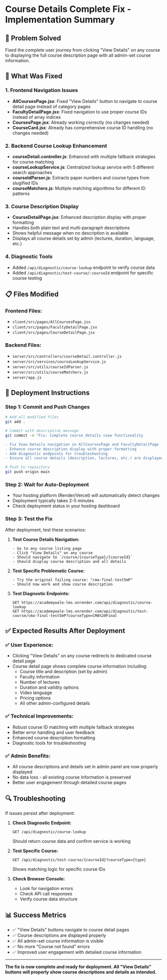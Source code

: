 # Course Details Complete Fix - Implementation Summary

## 🎯 **Problem Solved**
Fixed the complete user journey from clicking "View Details" on any course to displaying the full course description page with all admin-set course information.

## 🔧 **What Was Fixed**

### 1. **Frontend Navigation Issues**
- **AllCoursesPage.jsx**: Fixed "View Details" button to navigate to course detail page instead of category pages
- **FacultyDetailPage.jsx**: Fixed navigation to use proper course IDs instead of array indices
- **CoursesPage.jsx**: Already working correctly (no changes needed)
- **CourseCard.jsx**: Already has comprehensive course ID handling (no changes needed)

### 2. **Backend Course Lookup Enhancement**
- **courseDetail.controller.js**: Enhanced with multiple fallback strategies for course matching
- **courseLookupService.js**: Centralized lookup service with 5 different search approaches
- **courseIdParser.js**: Extracts paper numbers and course types from slugified IDs
- **courseMatchers.js**: Multiple matching algorithms for different ID patterns

### 3. **Course Description Display**
- **CourseDetailPage.jsx**: Enhanced description display with proper formatting
- Handles both plain text and multi-paragraph descriptions
- Shows helpful message when no description is available
- Displays all course details set by admin (lectures, duration, language, etc.)

### 4. **Diagnostic Tools**
- Added `/api/diagnostic/course-lookup` endpoint to verify course data
- Added `/api/diagnostic/test-course/:courseId` endpoint for specific course testing

## 📋 **Files Modified**

### Frontend Files:
- `client/src/pages/AllCoursesPage.jsx`
- `client/src/pages/FacultyDetailPage.jsx`
- `client/src/pages/CourseDetailPage.jsx`

### Backend Files:
- `server/src/controllers/courseDetail.controller.js`
- `server/src/services/courseLookupService.js`
- `server/src/utils/courseIdParser.js`
- `server/src/utils/courseMatchers.js`
- `server/app.js`

## 🚀 **Deployment Instructions**

### Step 1: Commit and Push Changes
```bash
# Add all modified files
git add .

# Commit with descriptive message
git commit -m "Fix: Complete course details view functionality

- Fix View Details navigation in AllCoursesPage and FacultyDetailPage
- Enhance course description display with proper formatting
- Add diagnostic endpoints for troubleshooting
- Ensure all course details (description, lectures, etc.) are displayed"

# Push to repository
git push origin main
```

### Step 2: Wait for Auto-Deployment
- Your hosting platform (Render/Vercel) will automatically detect changes
- Deployment typically takes 2-5 minutes
- Check deployment status in your hosting dashboard

### Step 3: Test the Fix
After deployment, test these scenarios:

1. **Test Course Details Navigation:**
   ```
   - Go to any course listing page
   - Click "View Details" on any course
   - Should navigate to `/course/{courseType}/{courseId}`
   - Should display course description and all details
   ```

2. **Test Specific Problematic Course:**
   ```
   - Try the original failing course: "cma-final-test5mP"
   - Should now work and show course description
   ```

3. **Test Diagnostic Endpoints:**
   ```
   GET https://academywale-lms.onrender.com/api/diagnostic/course-lookup
   GET https://academywale-lms.onrender.com/api/diagnostic/test-course/cma-final-test5mP?courseType=CMA%20Final
   ```

## ✅ **Expected Results After Deployment**

### ✅ **User Experience:**
- Clicking "View Details" on any course redirects to dedicated course detail page
- Course detail page shows complete course information including:
  - Course title and description (set by admin)
  - Faculty information
  - Number of lectures
  - Duration and validity options
  - Video language
  - Pricing options
  - All other admin-configured details

### ✅ **Technical Improvements:**
- Robust course ID matching with multiple fallback strategies
- Better error handling and user feedback
- Enhanced course description formatting
- Diagnostic tools for troubleshooting

### ✅ **Admin Benefits:**
- All course descriptions and details set in admin panel are now properly displayed
- No data loss - all existing course information is preserved
- Better user engagement through detailed course pages

## 🔍 **Troubleshooting**

If issues persist after deployment:

1. **Check Diagnostic Endpoint:**
   ```
   GET /api/diagnostic/course-lookup
   ```
   Should return course data and confirm service is working

2. **Test Specific Course:**
   ```
   GET /api/diagnostic/test-course/{courseId}?courseType={type}
   ```
   Shows matching logic for specific course IDs

3. **Check Browser Console:**
   - Look for navigation errors
   - Check API call responses
   - Verify course data structure

## 📊 **Success Metrics**
- ✅ "View Details" buttons navigate to course detail pages
- ✅ Course descriptions are displayed properly
- ✅ All admin-set course information is visible
- ✅ No more "Course not found" errors
- ✅ Improved user engagement with detailed course information

---

**The fix is now complete and ready for deployment. All "View Details" buttons will properly show course descriptions and details as intended.**